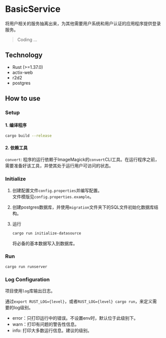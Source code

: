 # BasicService
将用户相关的服务抽离出来，为其他需要用户系统和用户认证的应用程序提供登录服务。
> Coding ...

## Technology
* Rust (>=1.37.0)
* actix-web
* r2d2
* postgres

## How to use

### Setup
#### 1. 编译程序
```bash
cargo build --release
```
#### 2. 依赖工具
`convert`: 程序的运行依赖于ImageMagick的`convert`CLI工具。在运行程序之前，需要准备好该工具，并使其处于运行用户可访问的状态。

### Initialize
1. 创建配置文件`config.properties`并编写配置。  
   文件模版见`config.properties.example`。

2. 创建postgres数据库，并使用`migration`文件夹下的SQL文件初始化数据库结构。

3. 运行
    ```bash
    cargo run initialize-datasource
    ```
    将必备的基本数据写入到数据库。

### Run
```bash
cargo run runserver
```

### Log Configuration
项目使用`log`库输出日志。

通过`export RUST_LOG={level}`，或者`RUST_LOG={level} cargo run`，来定义需要的log级别。

* error：只打印运行中的错误。不设置env时，默认位于此级别下。
* warn：打印有问题的警告性信息。
* info: 打印大多数运行信息。建议的级别。